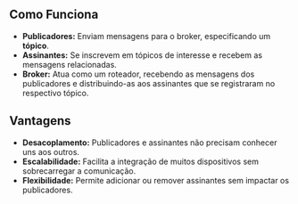 ## Como Funciona

- **Publicadores:** Enviam mensagens para o broker, especificando um **tópico**.
- **Assinantes:** Se inscrevem em tópicos de interesse e recebem as mensagens relacionadas.
- **Broker:** Atua como um roteador, recebendo as mensagens dos publicadores e distribuindo-as aos assinantes que se registraram no respectivo tópico.

## Vantagens

- **Desacoplamento:** Publicadores e assinantes não precisam conhecer uns aos outros.
- **Escalabilidade:** Facilita a integração de muitos dispositivos sem sobrecarregar a comunicação.
- **Flexibilidade:** Permite adicionar ou remover assinantes sem impactar os publicadores.

